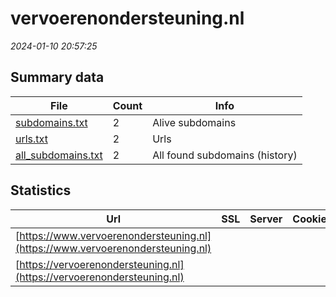 # vervoerenondersteuning.nl
*2024-01-10 20:57:25*
## Summary data


| File       | Count | Info |
|------------|-------|------|
|[subdomains.txt](/data/vervoerenondersteuning.nl/subdomains.txt)|2|Alive subdomains|
|[urls.txt](/data/vervoerenondersteuning.nl/urls.txt)|2|Urls|
|[all_subdomains.txt](/data/vervoerenondersteuning.nl/all_subdomains.txt)|2|All found subdomains (history)|


## Statistics


| Url | SSL | Server | Cookie | HSTS | CSP | XFO | XXP | RP | Tech |Title |
|------------|-------|------|------|------|------|------|------|------|------|------|
|[https://www.vervoerenondersteuning.nl](https://www.vervoerenondersteuning.nl)| || |:white_check_mark: |:warning: | :white_check_mark: | :white_check_mark: | :white_check_mark: |HSTS||
|[https://vervoerenondersteuning.nl](https://vervoerenondersteuning.nl)| || |:white_check_mark: |:warning: | :white_check_mark: | :white_check_mark: | :white_check_mark: |HSTS||